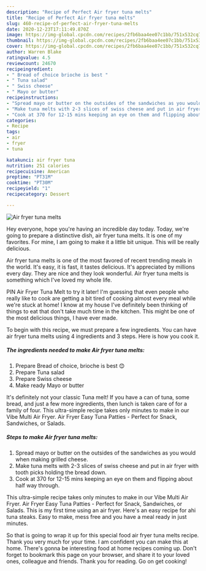 ```yaml
---
description: "Recipe of Perfect Air fryer tuna melts"
title: "Recipe of Perfect Air fryer tuna melts"
slug: 460-recipe-of-perfect-air-fryer-tuna-melts
date: 2020-12-23T17:11:49.870Z
image: https://img-global.cpcdn.com/recipes/2fb6baa4ee07c1bb/751x532cq70/air-fryer-tuna-melts-recipe-main-photo.jpg
thumbnail: https://img-global.cpcdn.com/recipes/2fb6baa4ee07c1bb/751x532cq70/air-fryer-tuna-melts-recipe-main-photo.jpg
cover: https://img-global.cpcdn.com/recipes/2fb6baa4ee07c1bb/751x532cq70/air-fryer-tuna-melts-recipe-main-photo.jpg
author: Warren Blake
ratingvalue: 4.5
reviewcount: 24670
recipeingredient:
- " Bread of choice brioche is best "
- " Tuna salad"
- " Swiss cheese"
- " Mayo or butter"
recipeinstructions:
- "Spread mayo or butter on the outsides of the sandwiches as you would when making grilled cheese."
- "Make tuna melts with 2-3 slices of swiss cheese and put in air fryer with tooth picks holding the bread down."
- "Cook at 370 for 12-15 mins keeping an eye on them and flipping about half way through."
categories:
- Recipe
tags:
- air
- fryer
- tuna

katakunci: air fryer tuna 
nutrition: 251 calories
recipecuisine: American
preptime: "PT31M"
cooktime: "PT30M"
recipeyield: "1"
recipecategory: Dessert

---
```



![Air fryer tuna melts](https://img-global.cpcdn.com/recipes/2fb6baa4ee07c1bb/751x532cq70/air-fryer-tuna-melts-recipe-main-photo.jpg)

Hey everyone, hope you're having an incredible day today. Today, we're going to prepare a distinctive dish, air fryer tuna melts. It is one of my favorites. For mine, I am going to make it a little bit unique. This will be really delicious.

Air fryer tuna melts is one of the most favored of recent trending meals in the world. It's easy, it is fast, it tastes delicious. It's appreciated by millions every day. They are nice and they look wonderful. Air fryer tuna melts is something which I've loved my whole life.

PIN Air Fryer Tuna Melt to try it later! I&#39;m guessing that even people who really like to cook are getting a bit tired of cooking almost every meal while we&#39;re stuck at home! I know at my house I&#39;ve definitely been thinking of things to eat that don&#39;t take much time in the kitchen. This might be one of the most delicious things, I have ever made.


To begin with this recipe, we must prepare a few ingredients. You can have air fryer tuna melts using 4 ingredients and 3 steps. Here is how you cook it.

<!--inarticleads1-->

##### The ingredients needed to make Air fryer tuna melts:

1. Prepare  Bread of choice, brioche is best 😊
1. Prepare  Tuna salad
1. Prepare  Swiss cheese
1. Make ready  Mayo or butter


It&#39;s definitely not your classic Tuna melt! If you have a can of tuna, some bread, and just a few more ingredients, then lunch is taken care of for a family of four. This ultra-simple recipe takes only minutes to make in our Vibe Multi Air Fryer. Air Fryer Easy Tuna Patties - Perfect for Snack, Sandwiches, or Salads. 

<!--inarticleads2-->

##### Steps to make Air fryer tuna melts:

1. Spread mayo or butter on the outsides of the sandwiches as you would when making grilled cheese.
1. Make tuna melts with 2-3 slices of swiss cheese and put in air fryer with tooth picks holding the bread down.
1. Cook at 370 for 12-15 mins keeping an eye on them and flipping about half way through.


This ultra-simple recipe takes only minutes to make in our Vibe Multi Air Fryer. Air Fryer Easy Tuna Patties - Perfect for Snack, Sandwiches, or Salads. This is my first time using an air fryer. Here&#39;s an easy recipe for ahi tuna steaks. Easy to make, mess free and you have a meal ready in just minutes. 

So that is going to wrap it up for this special food air fryer tuna melts recipe. Thank you very much for your time. I am confident you can make this at home. There's gonna be interesting food at home recipes coming up. Don't forget to bookmark this page on your browser, and share it to your loved ones, colleague and friends. Thank you for reading. Go on get cooking!
